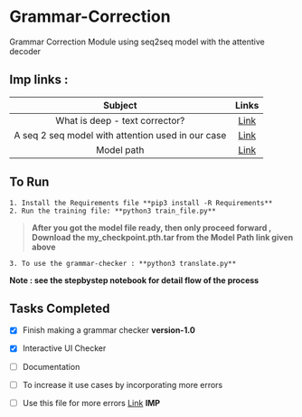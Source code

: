 # Grammar-Correction
Grammar Correction Module using seq2seq model with the attentive decoder

## Imp links :

| Subject | Links |
| :---: | :---: | 
| What is deep - text corrector? | [Link](http://atpaino.com/2017/01/03/deep-text-correcter.html) | 
| A seq 2 seq model with attention used in our case | [Link](https://github.com/AladdinPerzon/Machine-Learning-Collection/blob/master/ML/Pytorch/more_advanced/Seq2Seq_attention/seq2seq_attention.py) |
| Model path | [Link](https://drive.google.com/file/d/1S9thECtDVHTv-aDPqCjf0NejaeJ5nRNS/view?usp=sharing)

## To Run
```
1. Install the Requirements file **pip3 install -R Requirements**
2. Run the training file: **python3 train_file.py**
```
>**After you got the model file ready, then only proceed forward , Download the my_checkpoint.pth.tar from the Model Path link given above**

```
3. To use the grammar-checker : **python3 translate.py**
```

**Note : see the stepbystep notebook for detail flow of the process**


## Tasks Completed

- [x] Finish making a grammar checker **version-1.0**
- [X] Interactive UI Checker 
- [ ] Documentation
- [ ] To increase it use cases by incorporating more errors
- [ ] Use this file for more errors [Link](https://github.com/hadifar/GrammarCorrection) **IMP**



